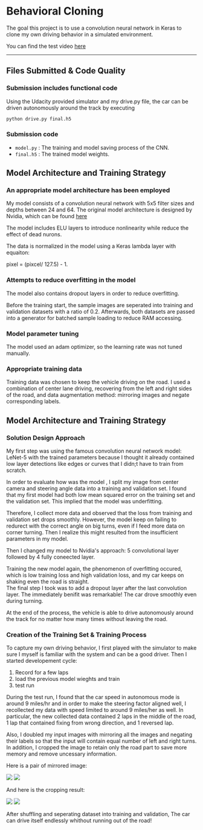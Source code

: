 # **Behavioral Cloning** 


The goal this project is to use a convolution neural network in Keras to clone my own driving behavior in a simulated environment.

You can find the test video [here](https://youtu.be/Uq3W2EAp3pc) 


---
## Files Submitted & Code Quality


### Submission includes functional code
Using the Udacity provided simulator and my drive.py file, the car can be driven autonomously around the track by executing 
```sh
python drive.py final.h5
```

### Submission code 

- ```model.py``` : The training and model saving process of the CNN.
- ```final.h5``` : The trained model weights.


## Model Architecture and Training Strategy

### An appropriate model architecture has been employed

My model consists of a convolution neural network with 5x5 filter sizes and depths between 24 and 64. The original model architecture is designed by Nvidia, which can be found [here](https://developer.nvidia.com/blog/deep-learning-self-driving-cars/)

The model includes ELU layers to introduce nonlinearity while reduce the effect of dead nurons. 

The data is normalized in the model using a Keras lambda layer with equaiton:

pixel = (pixcel/ 127.5) - 1. 

### Attempts to reduce overfitting in the model

The model also contains dropout layers in order to reduce overfitting.

Before the training start, the sample images are seperated into training and validation datasets with a ratio of 0.2. Afterwards, both datasets are passed into a generator for batched sample loading to reduce RAM accessing.

### Model parameter tuning

The model used an adam optimizer, so the learning rate was not tuned manually.

### Appropriate training data

Training data was chosen to keep the vehicle driving on the road. I used a combination of center lane driving, recovering from the left and right sides of the road, and data augmentation method: mirroring images and negate corresponding labels.

## Model Architecture and Training Strategy

### Solution Design Approach

My first step was using the famous convolution neural network model: LeNet-5 with the trained parameters because I thought it already contained low layer detections like edges or curves that I didn;t have to train from scratch.

In order to evaluate how was the model , I split my image from center camera and steering angle data into a training and validation set. I found that my first model had both low mean squared error on the training set and the validation set. This implied that the model was underfitting. 

Therefore, I collect more data and observed that the loss from training and validation set drops smoothly. However, the model keep on failing to redurect with the correct angle on big turns, even if I feed more data on corner turning. Then I realize this might resulted from the insufficient parameters in my model. 

Then I changed my model to Nvidia's approach: 5 convolutional layer followed by 4 fully coneected layer.

Training the new model again, the phenomenon of overfitting occured, which is low training loss and high validation loss, and my car keeps on shaking even the road is straight.  
The final step I took was to add a dropout layer after the last convolution layer. The immediately benifit was remarkable! The car drove smoothly even during turning.

At the end of the process, the vehicle is able to drive autonomously around the track for no matter how many times without leaving the road.

### Creation of the Training Set & Training Process

To capture my own driving behavior, I first played with the simulator to make sure I myself is familiar with the system and can be a good driver. Then I started developement cycle:

1. Record for a few laps
2. load the previous model wieghts and train
3. test run 

During the test run, I found that the car speed in autonomous mode is around 9 miles/hr and in order to make the steering factor aligned well, I recollected my data with speed limited to around 9 miles/her as well. In particular, the new collected data contained 2 laps in the middle of the road, 1 lap that contained fixing from wrong direction, and 1 reversed lap.

Also, I doubled my input images with mirroring all the images and negating their labels so that the input will contain equal number of left and right turns. In addition, I cropped the image to retain only the road part to save more memory and remove uncessary information.

Here is a pair of mirrored image:

![](https://i.imgur.com/zWrGQA9.jpg)
![](https://i.imgur.com/sFCAvWy.jpg)

And here is the cropping result:

![](https://i.imgur.com/1j2KTFi.jpg)
![](https://i.imgur.com/lwLI7JI.jpg)


After shuffling and seperating dataset into training and validation, The car can drive itself endlessly whithout running out of the road!

